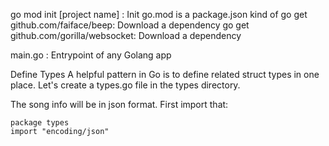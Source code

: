 go mod init [project name] : Init go.mod is a package.json kind of
go get github.com/faiface/beep:      Download a dependency
go get github.com/gorilla/websocket: Download a dependency

main.go : Entrypoint of any Golang app


Define Types
A helpful pattern in Go is to define related struct types in one place. Let's create a types.go file in the types directory.

The song info will be in json format. First import that:

```golang
package types
import "encoding/json"
```